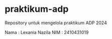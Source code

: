 # praktikum-adp
Repository untuk mengelola praktikum ADP 2024

Nama : Lexania Nazila
NIM : 2410431019
